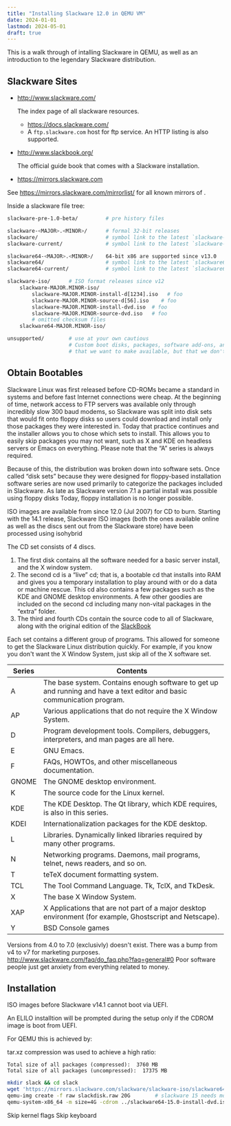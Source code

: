 ```yaml
---
title: "Installing Slackware 12.0 in QEMU VM"
date: 2024-01-01
lastmod: 2024-05-01
draft: true
---
```


This is a walk through of intalling Slackware in QEMU, as well as an introduction to the legendary Slackware distribution.

## Slackware Sites

- http://www.slackware.com/

    The index page of all slackware resources.

    - https://docs.slackware.com/
    - A `ftp.slackware.com` host for ftp service. An HTTP listing is also supported.

- http://www.slackbook.org/

    The official guide book that comes with a Slackware installation.

- https://mirrors.slackware.com


See https://mirrors.slackware.com/mirrorlist/ for all known mirrors of .

Inside a slackware file tree:

```sh
slackware-pre-1.0-beta/	        # pre history files

slackware-<MAJOR>.<MINOR>/      # formal 32-bit releases
slackware/                      # symbol link to the latest `slackware-<MAJOR>.<MINOR>/`
slackware-current/              # symbol link to the latest `slackware-<MAJOR>.<MINOR>/`

slackware64-<MAJOR>.<MINOR>/	64-bit x86 are supported since v13.0
slackware64/	                # symbol link to the latest `slackware64-<MAJOR>.<MINOR>/`
slackware64-current/            # symbol link to the latest `slackware64-<MAJOR>.<MINOR>/`

slackware-iso/      # ISO format releases since v12
	slackware-MAJOR.MINOR-iso/
        slackware-MAJOR.MINOR-install-d[1234].iso   # foo
        slackware-MAJOR.MINOR-source-d[56].iso    # foo
        slackware-MAJOR.MINOR-install-dvd.iso  # foo
        slackware-MAJOR.MINOR-source-dvd.iso   # foo
        # omitted checksum files 
	slackware64-MAJOR.MINOR-iso/

unsupported/        # use at your own cautious
                    # Custom boot disks, packages, software add-ons, and other such enhancements
                    # that we want to make available, but that we don't want to support.  :)
```


## Obtain Bootables

Slackware Linux was first released before CD-ROMs became a standard in systems and before fast Internet connections were cheap.
At the beginning of time, network access to FTP servers was available only through incredibly slow 300 baud modems, so Slackware was split into disk sets that would fit onto floppy disks so users could download and install only those packages they were interested in. Today that practice continues and the installer allows you to chose which sets to install. This allows you to easily skip packages you may not want, such as X and KDE on headless servers or Emacs on everything. Please note that the “A” series is always required.


Because of this, the distribution was broken down into software sets.
Once called “disk sets” because they were designed for floppy-based installation
software series are now used primarily to categorize the packages included in Slackware.
As late as Slackware version 7.1 a partial install was possible using floppy disks
Today, floppy installation is no longer possible.

ISO images are available from since 12.0 (Jul 2007) for CD to burn.
Starting with the 14.1 release, Slackware ISO images (both the ones available online as well as the discs sent out from the Slackware store) have been processed using isohybrid

The CD set consists of 4 discs.
1. The first disk contains all the software needed for a basic server install, and the X window system.
2. The second cd is a “live” cd; that is, a bootable cd that installs into RAM and gives you a temporary installation to play around with or do a data or machine rescue. This cd also contains a few packages such as the KDE and GNOME desktop environments. A few other goodies are included on the second cd including many non-vital packages in the “extra” folder.
3. The third and fourth CDs contain the source code to all of Slackware, along with the original edition of the [SlackBook](http://www.slackbook.org/)

Each set contains a different group of programs. This allowed for someone to get the Slackware Linux distribution quickly. For example, if you know you don't want the X Window System, just skip all of the X software set.


| Series | Contents                                                                                                                |
|--------|-------------------------------------------------------------------------------------------------------------------------|
| A      | The base system. Contains enough software to get up and running and have a text editor and basic communication program. |
| AP     | Various applications that do not require the X Window System.                                                           |
| D      | Program development tools. Compilers, debuggers, interpreters, and man pages are all here.                              |
| E      | GNU Emacs.                                                                                                              |
| F      | FAQs, HOWTOs, and other miscellaneous documentation.                                                                    |
| GNOME  | The GNOME desktop environment.                                                                                          |
| K      | The source code for the Linux kernel.                                                                                   |
| KDE    | The KDE Desktop. The Qt library, which KDE requires, is also in this series.                                            |
| KDEI   | Internationalization packages for the KDE desktop.                                                                      |
| L      | Libraries. Dynamically linked libraries required by many other programs.                                                |
| N      | Networking programs. Daemons, mail programs, telnet, news readers, and so on.                                           |
| T      | teTeX document formatting system.                                                                                       |
| TCL    | The Tool Command Language. Tk, TclX, and TkDesk.                                                                        |
| X      | The base X Window System.                                                                                               |
| XAP    | X Applications that are not part of a major desktop environment (for example, Ghostscript and Netscape).                |
| Y      | BSD Console games                                                                                                       |


Versions from 4.0 to 7.0 (exclusivly) doesn't exist.
There was a bump from v4 to v7 for marketing purposes.
http://www.slackware.com/faq/do_faq.php?faq=general#0
Poor software people just get anxiety from everything related to money.

## Installation

ISO images before Slackware v14.1 cannot boot via UEFI.

An ELILO installtion will be prompted during the setup only if the CDROM image is boot from UEFI.

For QEMU this is achieved by:

tar.xz compression was used to achieve a high ratio:

```
Total size of all packages (compressed):  3760 MB
Total size of all packages (uncompressed):  17375 MB
```

```sh
mkdir slack && cd slack
wget 'https://mirrors.slackware.com/slackware/slackware-iso/slackware64-15.0-iso/slackware64-15.0-install-dvd.iso'
qemu-img create -f raw slackdisk.raw 20G        # slackware 15 needs more than 17 GiB
qemu-system-x86_64 -m size=4G -cdrom ../slackware64-15.0-install-dvd.iso -boot order=d -drive file=./slackdis.raw,format=raw -drive ip=fpslash
```

Skip kernel flags
Skip keyboard
